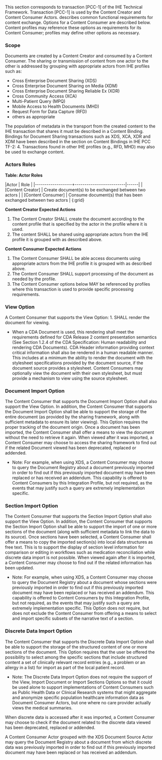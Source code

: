 This section corresponds to transaction [PCC-1] of the IHE Technical Framework. Transaction [PCC-1] is used by the Content Creator and Content Consumer Actors. describes common functional requirements for content exchange. 
Options for a Content Consumer are described below. Content profiles may reference these options as requirements for its Content Consumer; profiles may define other options as necessary.

### Scope

Documents are created by a Content Creator and consumed by a Content Consumer. The sharing or transmission of content from one actor to the other is addressed by grouping with appropriate actors from IHE profiles such as:
- Cross Enterprise Document Sharing (XDS)
- Cross Enterprise Document Sharing on Media (XDM)
- Cross Enterprise Document Sharing Reliable Ex (XDR)
- Cross Community Access (XCA)
- Multi-Patient Query (MPQ)
- Mobile Access to Health Documents (MHD)
- Request Form for Data Capture (RFD)
- others as appropriate

The population of metadata in the transport from the created content to the IHE transaction that shares it must be described in a Content Binding. Bindings for Document Sharing transactions such as XDS, XCA, XDR and XDM have been described in the section on Content Bindings in IHE PCC TF-2: 4. Transactions found in other IHE profiles (e.g., RFD, MHD) may also be used to exchange content.

### Actors Roles

**Table: Actor Roles**

|Actor 										   | Role |
|-------------------+--------------------------|------|
| [Content Creator]   | Create document(s) to be exchanged between two actors |
| [Content Consumer]  | Consume document(s) that has been exchanged between two actors |
{:grid}

**Content Creator Expected Actions**
1. The Content Creator SHALL create the document according to the content profile that is specified by the actor in the profile where it is used.
2. The content SHALL be shared using appropriate actors from the IHE profile it is grouped with as described above.

**Content Consumer Expected Actions**
1. The Content Consumer SHALL be able access documents using appropriate actors from the IHE profile it is grouped with as described above.
2. The Content Consumer SHALL support processing of the document as needed by the profile.
3. The Content Consumer options below MAY be referenced by profiles where this transaction is used to provide specific processing requirements.

### View Option

A Content Consumer that supports the View Option:
	1. SHALL render the document for viewing.
	
- When a CDA Document is used, this rendering shall meet the requirements defined for CDA Release 2 content presentation semantics (See Section 1.2.4 of the CDA Specification: Human readability and rendering CDA Documents). CDA Header information providing context critical information shall also be rendered in a human readable manner. This includes at a minimum the ability to render the document with the stylesheet specifications provided by the document source, if the document source provides a stylesheet. Content Consumers may optionally view the document with their own stylesheet, but must provide a mechanism to view using the source stylesheet.

### Document Import Option
The Content Consumer that supports the Document Import Option shall also support the View Option. In addition, the Content Consumer that supports the Document Import Option shall be able to support the storage of the entire document (as provided by the sharing framework, along with sufficient metadata to ensure its later viewing). This Option requires the proper tracking of the document origin. Once a document has been imported, the Content Consumer shall offer a means to view the document without the need to retrieve it again. When viewed after it was imported, a Content Consumer may choose to access the sharing framework to find out if the related Document viewed has been deprecated, replaced or addended.
	
- Note: For example, when using XDS, a Content Consumer may choose to query the Document Registry about a document previously imported in order to find out if this previously imported document may have been replaced or has received an addendum. This capability is offered to Content Consumers by this Integration Profile, but not required, as the events that may justify such a query are extremely implementation specific.

### Section Import Option
The Content Consumer that supports the Section Import Option shall also support the View Option. In addition, the Content Consumer that supports the Section Import Option shall be able to support the import of one or more sections of the document (along with sufficient metadata to link the data to its source). Once sections have been selected, a Content Consumer shall offer a means to copy the imported section(s) into local data structures as free text. This is to support the display of section level information for comparison or editing in workflows such as medication reconciliation while discrete data import is not possible. When viewed again after it is imported, a Content Consumer may choose to find out if the related information has been updated.
	
- Note: For example, when using XDS, a Content Consumer may choose to query the Document Registry about a document whose sections were previously imported in order to find out if this previously imported document may have been replaced or has received an addendum. This capability is offered to Content Consumers by this Integration Profile, but not required, as the events that may justify such a query are extremely implementation specific. This Option does not require, but does not exclude the Content Consumer from offering a means to select and import specific subsets of the narrative text of a section.

### Discrete Data Import Option
The Content Consumer that supports the Discrete Data Import Option shall be able to support the storage of the structured content of one or more sections of the document. This Option requires that the user be offered the possibility to select among the specific sections that include structured content a set of clinically relevant record entries (e.g., a problem or an allergy in a list) for import as part of the local patient record.
	
- Note: The Discrete Data Import Option does not require the support of the View, Import Document or Import Sections Options so that it could be used alone to support implementations of Content Consumers such as Public Health Data or Clinical Research systems that might aggregate and anonymize specific population healthcare information data as Document Consumer Actors, but one where no care provider actually views the medical summaries.

When discrete data is accessed after it was imported, a Content Consumer may choose to check if the document related to the discrete data viewed has been deprecated, replaced or addended.

A Content Consumer Actor grouped with the XDS Document Source Actor may query the Document Registry about a document from which discrete data was previously imported in order to find out if this previously imported document may have been replaced or has received an addendum.

